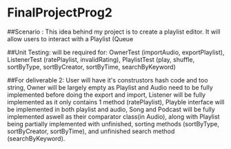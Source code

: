 # FinalProjectProg2
##Scenario : This idea behind my project is to create a playlist editor. It will allow users to interact with a Playlist (Queue<Audio>) which is a queue of type Audio.
There is a User class of which has two subclasses Owner which can import and export playlists from and to txt files, and there is the Listener subclass which can rate Playlists on a scale from 1 -10.
Then there is the Audio class which extends to Songs and Podcats, Playlist will have both these audio types in them.
##Functionalities : 
Firstly playlists will be able to be sorted by creator, type (Song or Podcast), and length.  Playlists will also be able to be searched by keyword which will check for a keyword match in both title and creator. 
Playlists also impliment the play() method which will print out the whole playlist as queued, Users will be able to add Audios to the queue even if they are not in the playlist, Playlists can also be shuffled which will play the Audio in a rondom order.
Audio also impliments Playable which will let you play single audios at a time runtime polymorphism is incorparated because Songs and Podcasts will print out different resaults when played.
TextIOs purpose is to import audios from an outside text file and arrange them into a playlist, as well as export existing playlists.
Comparable will be used to compare users while Comparator will be used to compare audios based on first runtime then artist then audio title

##Unit Testing: 
will be required for: OwnerTest (importAudio, exportPlaylist), ListenerTest (ratePlaylist, invalidRating), PlaylistTest (play, shuffle, sortByType, sortByCreator, sortByTime, searchByKeyword)

##For deliverable 2: 
User will have it's construstors hash code and too string, Owner will be largely empty as Playlist and Audio need to be fully implemented before doing the export and import, Listener will be fully implemented as it only contains 1 method (ratePlaylist),   Playble interface will be implemented in both playlist and audio, Song and Podcast will be fully implemented aswell as their comparator class(in Audio), along with Playlist being partially implemented with unfinished, sorting methods (sortByType, sortByCreator, sortByTime), and unfinished search method (searchByKeyword).
